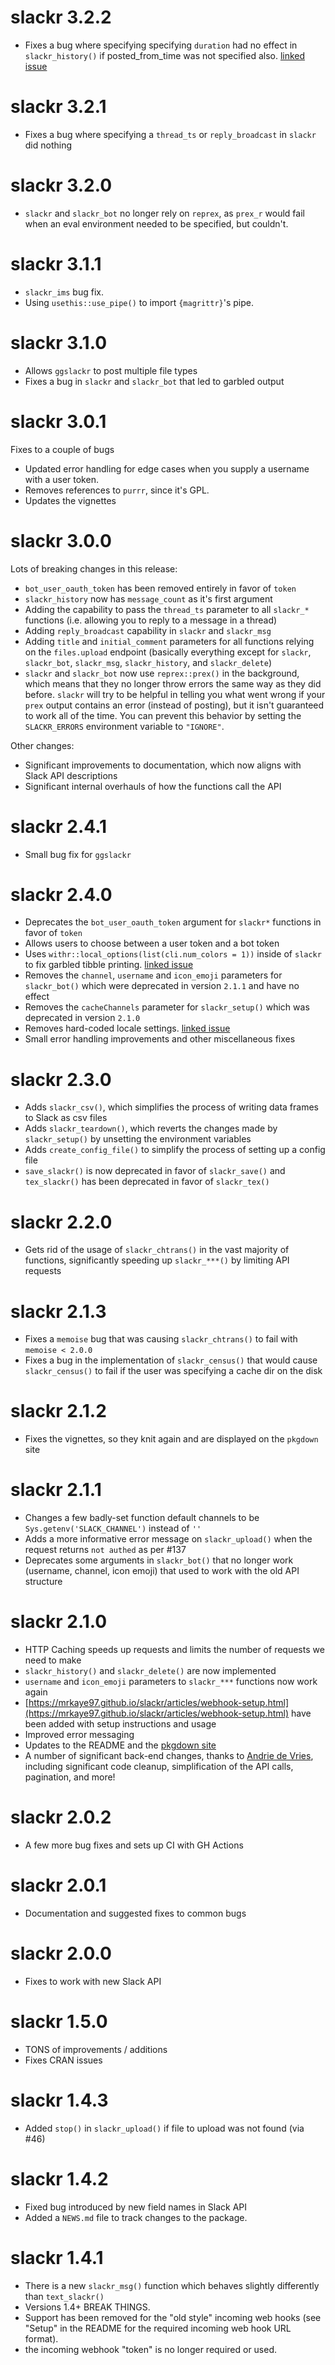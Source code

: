 # slackr 3.2.2

* Fixes a bug where specifying specifying `duration` had no effect in `slackr_history()` if posted_from_time was not specified also. [linked issue](https://github.com/mrkaye97/slackr/issues/181)

# slackr 3.2.1

* Fixes a bug where specifying a `thread_ts` or `reply_broadcast` in `slackr` did nothing

# slackr 3.2.0

* `slackr` and `slackr_bot` no longer rely on `reprex`, as `prex_r` would fail when an eval environment needed to be specified, but couldn't.

# slackr 3.1.1

* `slackr_ims` bug fix.
* Using `usethis::use_pipe()` to import `{magrittr}`'s pipe.

# slackr 3.1.0

* Allows `ggslackr` to post multiple file types
* Fixes a bug in `slackr` and `slackr_bot` that led to garbled output

# slackr 3.0.1

Fixes to a couple of bugs
* Updated error handling for edge cases when you supply a username with a user token.
* Removes references to `purrr`, since it's GPL.
* Updates the vignettes

# slackr 3.0.0

Lots of breaking changes in this release:
* `bot_user_oauth_token` has been removed entirely in favor of `token`
* `slackr_history` now has `message_count` as it's first argument
* Adding the capability to pass the `thread_ts` parameter to all `slackr_*` functions (i.e. allowing you to reply to a message in a thread)
* Adding `reply_broadcast` capability in `slackr` and `slackr_msg`
* Adding `title` and `initial_comment` parameters for all functions relying on the `files.upload` endpoint (basically everything except for `slackr`, `slackr_bot`, `slackr_msg`, `slackr_history`, and `slackr_delete`)
* `slackr` and `slackr_bot` now use `reprex::prex()` in the background, which means that they no longer throw errors the same way as they did before. `slackr` will try to be helpful in telling you what went wrong if your `prex` output contains an error (instead of posting), but it isn't guaranteed to work all of the time. You can prevent this behavior by setting the `SLACKR_ERRORS` environment variable to `"IGNORE"`.

Other changes:
* Significant improvements to documentation, which now aligns with Slack API descriptions
* Significant internal overhauls of how the functions call the API

# slackr 2.4.1

* Small bug fix for `ggslackr`

# slackr 2.4.0

* Deprecates the `bot_user_oauth_token` argument for `slackr*` functions in favor of `token`
* Allows users to choose between a user token and a bot token
* Uses `withr::local_options(list(cli.num_colors = 1))` inside of `slackr` to fix garbled tibble printing. [linked issue](https://github.com/mrkaye97/slackr/issues/152)
* Removes the `channel`, `username` and `icon_emoji` parameters for `slackr_bot()` which were deprecated in version `2.1.1` and have no effect
* Removes the `cacheChannels` parameter for `slackr_setup()` which was deprecated in version `2.1.0`
* Removes hard-coded locale settings. [linked issue](https://github.com/mrkaye97/slackr/issues/154)
* Small error handling improvements and other miscellaneous fixes


# slackr 2.3.0

* Adds `slackr_csv()`, which simplifies the process of writing data frames to Slack as csv files
* Adds `slackr_teardown()`, which reverts the changes made by `slackr_setup()` by unsetting the environment variables
* Adds `create_config_file()` to simplify the process of setting up a config file
* `save_slackr()` is now deprecated in favor of `slackr_save()` and `tex_slackr()` has been deprecated in favor of `slackr_tex()`

# slackr 2.2.0

* Gets rid of the usage of `slackr_chtrans()` in the vast majority of functions, significantly speeding up `slackr_***()` by limiting API requests

# slackr 2.1.3

* Fixes a `memoise` bug that was causing `slackr_chtrans()` to fail with `memoise < 2.0.0`
* Fixes a bug in the implementation of `slackr_census()` that would cause `slackr_census()` to fail if the user was specifying a cache dir on the disk

# slackr 2.1.2

* Fixes the vignettes, so they knit again and are displayed on the `pkgdown` site

# slackr 2.1.1

* Changes a few badly-set function default channels to be `Sys.getenv('SLACK_CHANNEL')` instead of `''`
* Adds a more informative error message on `slackr_upload()` when the request returns `not authed` as per #137
* Deprecates some arguments in `slackr_bot()` that no longer work (username, channel, icon emoji) that used to work with the old API structure

# slackr 2.1.0

* HTTP Caching speeds up requests and limits the number of requests we need to make
* `slackr_history()` and `slackr_delete()` are now implemented
* `username` and `icon_emoji` parameters to `slackr_***` functions now work again
* [https://mrkaye97.github.io/slackr/articles/webhook-setup.html](https://mrkaye97.github.io/slackr/articles/webhook-setup.html) have been added with setup instructions and usage
* Improved error messaging
* Updates to the README and the [pkgdown site](https://mrkaye97.github.io/slackr/)
* A number of significant back-end changes, thanks to [Andrie de Vries](https://github.com/andrie), including significant code cleanup, simplification of the API calls, pagination, and more!

# slackr 2.0.2

* A few more bug fixes and sets up CI with GH Actions

# slackr 2.0.1

* Documentation and suggested fixes to common bugs

# slackr 2.0.0

* Fixes to work with new Slack API

# slackr 1.5.0

* TONS of improvements / additions
* Fixes CRAN issues

# slackr 1.4.3

* Added `stop()` in `slackr_upload()` if file to upload was not found (via #46)

# slackr 1.4.2

* Fixed bug introduced by new field names in Slack API
* Added a `NEWS.md` file to track changes to the package.

# slackr 1.4.1

* There is a new `slackr_msg()` function which behaves slightly differently than `text_slackr()`
* Versions 1.4+ BREAK THINGS.
* Support has been removed for the "old style" incoming web hooks (see "Setup" in the README for the required incoming web hook URL format).
* the incoming webhook "token" is no longer required or used.
